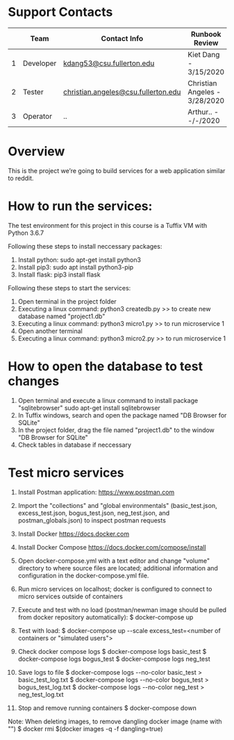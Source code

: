 # Support Contacts

|        | Team           | Contact Info          	  | Runbook Review        |
|--------|----------------|---------------------------|-----------------------|
|   1	 | Developer      | kdang53@csu.fullerton.edu | Kiet Dang - 3/15/2020 |
|   2	 | Tester         | christian.angeles@csu.fullerton.edu | Christian Angeles - 3/28/2020 |
|   3	 | Operator       | 		..	              | Arthur..  - -/-/2020  |


# Overview

This is the project we’re going to build services for a web application
similar to reddit.

# How to run the services:

The test environment for this project in this course is a Tuffix VM with
Python 3.6.7

Following these steps to install neccessary packages:
1. Install python:
sudo apt-get install python3
2. Install pip3:
sudo apt install python3-pip
3. Install flask:
pip3 install flask

Following these steps to start the services:
1. Open terminal in the project folder
2. Executing a linux command:
	python3 createdb.py
		>> to create new database named "project1.db"
3. Executing a linux command:
	python3 micro1.py
		>> to run microservice 1
4. Open another terminal
4. Executing a linux command:
	python3 micro2.py
		>> to run microservice 1

# How to open the database to test changes
1. Open terminal and execute a linux command to install package "sqlitebrowser"
	sudo apt-get install sqlitebrowser
2. In Tuffix windows, search and open the package named "DB  Browser for SQLite"
3. In the project folder, drag the file named "project1.db" to the window "DB  Browser for SQLite"
4. Check tables in database if neccessary


# Test micro services
1. Install Postman application:
    https://www.postman.com

2. Import the "collections" and "global environmentals" (basic_test.json, excess_test.json, bogus_test.json, neg_test.json, and postman_globals.json) to inspect postman requests

3. Install Docker
    https://docs.docker.com

4. Install Docker Compose
    https://docs.docker.com/compose/install

5. Open docker-compose.yml with a text editor and change "volume" directory to where source files are located; additional information and configuration in the docker-compose.yml file.

6. Run micro services on localhost; docker is configured to connect to micro services outside of containers

7. Execute and test with no load (postman/newman image should be pulled from docker repository automatically):
    $ docker-compose up

8. Test with load:
    $ docker-compose up --scale excess_test=<number of containers or "simulated users">

9. Check docker compose logs
    $ docker-compose logs basic_test
    $ docker-compose logs bogus_test
    $ docker-compose logs neg_test

10. Save logs to file
    $ docker-compose logs --no-color basic_test > basic_test_log.txt
    $ docker-compose logs --no-color bogus_test > bogus_test_log.txt
    $ docker-compose logs --no-color neg_test > neg_test_log.txt

11. Stop and remove running containers
    $ docker-compose down


Note: When deleting images, to remove dangling docker image (name with "<none>")
    $ docker rmi $(docker images -q -f dangling=true)
